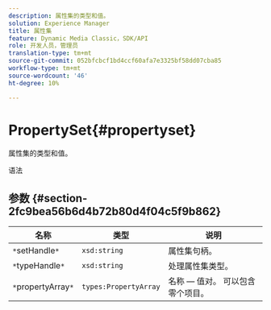 ```yaml
---
description: 属性集的类型和值。
solution: Experience Manager
title: 属性集
feature: Dynamic Media Classic，SDK/API
role: 开发人员，管理员
translation-type: tm+mt
source-git-commit: 052bfcbcf1bd4ccf60afa7e3325bf58dd07cba85
workflow-type: tm+mt
source-wordcount: '46'
ht-degree: 10%

---
```



# PropertySet{#propertyset}

属性集的类型和值。

语法

## 参数 {#section-2fc9bea56b6d4b72b80d4f04c5f9b862}

| 名称 | 类型 | 说明 |
|---|---|---|
| `*`setHandle`*` | `xsd:string` | 属性集句柄。 |
| `*`typeHandle`*` | `xsd:string` | 处理属性集类型。 |
| `*`propertyArray`*` | `types:PropertyArray` | 名称 — 值对。 可以包含零个项目。 |

